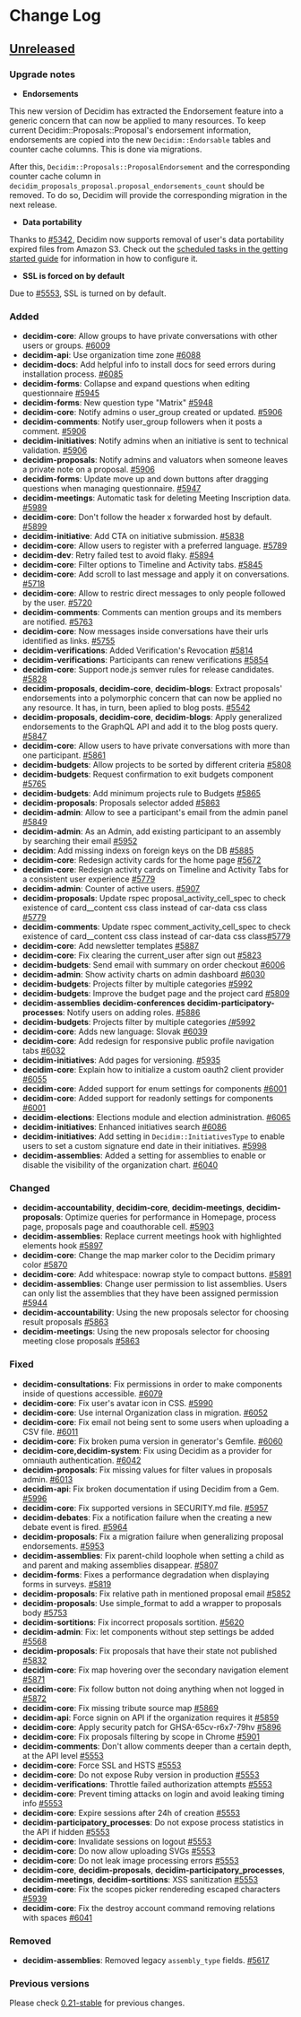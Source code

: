 # Change Log

## [Unreleased](https://github.com/decidim/decidim/tree/HEAD)

### Upgrade notes

- **Endorsements**

This new version of Decidim has extracted the Endorsement feature into a generic concern that can now be applied to many resources.
To keep current Decidim::Proposals::Proposal's endorsement information, endorsements are copied into the new `Decidim::Endorsable` tables and counter cache columns. This is done via migrations.

After this, `Decidim::Proposals::ProposalEndorsement` and the corresponding counter cache column in `decidim_proposals_proposal.proposal_endorsements_count` should be removed. To do so, Decidim will provide the corresponding migration in the next release.

- **Data portability**

Thanks to [\#5342](https://github.com/decidim/decidim/pull/5342), Decidim now supports removal of user's data portability expired files from Amazon S3. Check out the [scheduled tasks in the getting started guide](https://github.com/decidim/decidim/blob/master/docs/getting_started.md#scheduled-tasks) for information in how to configure it.

- **SSL is forced on by default**

Due to [\#5553](https://github.com/decidim/decidim/pull/5553), SSL is turned on by default.

### Added

- **decidim-core**: Allow groups to have private conversations with other users or groups. [\#6009](https://github.com/decidim/decidim/pull/6009)
- **decidim-api**: Use organization time zone [\#6088](https://github.com/decidim/decidim/pull/6088)
- **decidim-docs**: Add helpful info to install docs for seed errors during installation process. [\#6085](https://github.com/decidim/decidim/pull/6085)
- **decidim-forms**: Collapse and expand questions when editing questionnaire [\#5945](https://github.com/decidim/decidim/pull/5945)
- **decidim-forms**: New question type "Matrix" [\#5948](https://github.com/decidim/decidim/pull/5948)
- **decidim-core**: Notify admins o user_group created or updated. [\#5906](https://github.com/decidim/decidim/pull/5906)
- **decidim-comments**: Notify user_group followers when it posts a comment. [\#5906](https://github.com/decidim/decidim/pull/5906)
- **decidim-initiatives**: Notify admins when an initiative is sent to technical validation. [\#5906](https://github.com/decidim/decidim/pull/5906)
- **decidim-proposals**: Notify admins and valuators when someone leaves a private note on a proposal. [\#5906](https://github.com/decidim/decidim/pull/5906)
- **decidim-forms**: Update move up and down buttons after dragging questions when managing questionnaire. [\#5947](https://github.com/decidim/decidim/pull/5947)
- **decidim-meetings**: Automatic task for deleting Meeting Inscription data. [\#5989](https://github.com/decidim/decidim/pull/5989)
- **decidim-core**: Don't follow the header x forwarded host by default. [\#5899](https://github.com/decidim/decidim/pull/5899)
- **decidim-initiative**: Add CTA on initiative submission. [\#5838](https://github.com/decidim/decidim/pull/5838)
- **decidim-core**: Allow users to register with a preferred language. [\#5789](https://github.com/decidim/decidim/pull/5789)
- **decidim-dev**: Retry failed test to avoid flaky. [\#5894](https://github.com/decidim/decidim/pull/5894)
- **decidim-core**: Filter options to Timeline and Activity tabs. [\#5845](https://github.com/decidim/decidim/pull/5845)
- **decidim-core**: Add scroll to last message and apply it on conversations. [\#5718](https://github.com/decidim/decidim/pull/5718)
- **decidim-core**: Allow to restric direct messages to only people followed by the user. [\#5720](https://github.com/decidim/decidim/pull/5720)
- **decidim-comments**: Comments can mention groups and its members are notified. [\#5763](https://github.com/decidim/decidim/pull/5763)
- **decidim-core**: Now messages inside conversations have their urls identified as links. [\#5755](https://github.com/decidim/decidim/pull/5755)
- **decidim-verifications**: Added Verification's Revocation [\#5814](https://github.com/decidim/decidim/pull/5814)
- **decidim-verifications**: Participants can renew verifications [\#5854](https://github.com/decidim/decidim/pull/5854)
- **decidim-core**: Support node.js semver rules for release candidates. [\#5828](https://github.com/decidim/decidim/pull/5828)
- **decidim-proposals**, **decidim-core**, **decidim-blogs**: Extract proposals' endorsements into a polymorphic concern that can now be applied no any resource. It has, in turn, been aplied to blog posts. [\#5542](https://github.com/decidim/decidim/pull/5542)
- **decidim-proposals**, **decidim-core**, **decidim-blogs**: Apply generalized endorsements to the GraphQL API and add it to the blog posts query. [\#5847](https://github.com/decidim/decidim/pull/5847)
- **decidim-core**: Allow users to have private conversations with more than one participant. [\#5861](https://github.com/decidim/decidim/pull/5861)
- **decidim-budgets**: Allow projects to be sorted by different criteria [\#5808](https://github.com/decidim/decidim/pull/5808)
- **decidim-budgets**: Request confirmation to exit budgets component [\#5765](https://github.com/decidim/decidim/pull/5765)
- **decidim-budgets**: Add minimum projects rule to Budgets [\#5865](https://github.com/decidim/decidim/pull/5865)
- **decidim-proposals**: Proposals selector added [\#5863](https://github.com/decidim/decidim/pull/5863)
- **decidim-admin**: Allow to see a participant's email from the admin panel [\#5849](https://github.com/decidim/decidim/pull/5849)
- **decidim-admin**: As an Admin, add existing participant to an assembly by searching their email [\#5952](https://github.com/decidim/decidim/pull/5952)
- **decidim**: Add missing indexs on foreign keys on the DB [\#5885](https://github.com/decidim/decidim/pull/5885)
- **decidim-core**: Redesign activity cards for the home page [\#5672](https://github.com/decidim/decidim/pull/5672)
- **decidim-core**: Redesign activity cards on Timeline and Activity Tabs for a consistent user experience [\#5779](https://github.com/decidim/decidim/issues/5779)
- **decidim-admin**: Counter of active users. [\#5907](https://github.com/decidim/decidim/pull/5907)
- **decidim-proposals**: Update rspec proposal_activity_cell_spec to check existence of card\_\_content css class instead of car-data css class [#5779](https://github.com/decidim/decidim/issues/5779)
- **decidim-comments**: Update rspec comment_activity_cell_spec to check existence of card\_\_content css class instead of car-data css class[#5779](https://github.com/decidim/decidim/issues/5779)
- **decidim-core**: Add newsletter templates [\#5887](https://github.com/decidim/decidim/pull/5887)
- **decidim-core**: Fix clearing the current_user after sign out [\#5823](https://github.com/decidim/decidim/pull/5823)
- **decidim-budgets**: Send email with summary on order checkout [\#6006](https://github.com/decidim/decidim/pull/6006)
- **decidim-admin**: Show activity charts on admin dashboard [\#6030](https://github.com/decidim/decidim/pull/6030)
- **decidim-budgets**: Projects filter by multiple categories [\#5992](https://github.com/decidim/decidim/pull/5992)
- **decidim-budgets**: Improve the budget page and the project card [\#5809](https://github.com/decidim/decidim/pull/5809)
- **decidim-assemblies** **decidim-conferences** **decidim-participatory-processes**: Notify users on adding roles. [\#5886](https://github.com/decidim/decidim/pull/5886)
- **decidim-budgets**: Projects filter by multiple categories [/#5992](https://github.com/decidim/decidim/pull/5992)
- **decidim-core**: Adds new language: Slovak [\#6039](https://github.com/decidim/decidim/pull/6039)
- **decidim-core**: Add redesign for responsive public profile navigation tabs [\#6032](https://github.com/decidim/decidim/pull/6032)
- **decidim-initiatives**: Add pages for versioning. [\#5935](https://github.com/decidim/decidim/pull/5935)
- **decidim-core**: Explain how to initialize a custom oauth2 client provider [\#6055](https://github.com/decidim/decidim/pull/6055)
- **decidim-core**: Added support for enum settings for components [\#6001](https://github.com/decidim/decidim/pull/6001)
- **decidim-core**: Added support for readonly settings for components [\#6001](https://github.com/decidim/decidim/pull/6001)
- **decidim-elections**: Elections module and election administration. [\#6065](https://github.com/decidim/decidim/pull/6065)
- **decidim-initiatives**: Enhanced initiatives search [\#6086](https://github.com/decidim/decidim/pull/6086)
- **decidim-initiatives**: Add setting in `Decidim::InitiativesType` to enable users to set a custom signature end date in their initiatives. [\#5998](https://github.com/decidim/decidim/pull/5998)
- **decidim-assemblies**: Added a setting for assemblies to enable or disable the visibility of the organization chart. [\#6040](https://github.com/decidim/decidim/pull/6040)

### Changed

- **decidim-accountability**, **decidim-core**, **decidim-meetings**, **decidim-proposals**: Optimize queries for performance in Homepage, process page, proposals page and coauthorable cell. [\#5903](https://github.com/decidim/decidim/pull/5903)
- **decidim-assemblies**: Replace current meetings hook with highlighted elements hook [\#5897](https://github.com/decidim/decidim/pull/5897)
- **decidim-core**: Change the map marker color to the Decidim primary color [\#5870](https://github.com/decidim/decidim/pull/5870)
- **decidim-core**: Add whitespace: nowrap style to compact buttons. [\#5891](https://github.com/decidim/decidim/pull/5891)
- **decidim-assemblies**: Change user permission to list assemblies. Users can only list the assemblies that they have been assigned permission [\#5944](https://github.com/decidim/decidim/pull/5944)
- **decidim-accountability**: Using the new proposals selector for choosing result proposals [\#5863](https://github.com/decidim/decidim/pull/5863)
- **decidim-meetings**: Using the new proposals selector for choosing meeting close proposals [\#5863](https://github.com/decidim/decidim/pull/5863)

### Fixed

- **decidim-consultations**: Fix permissions in order to make components inside of questions accessible. [\#6079](https://github.com/decidim/decidim/pull/6079)
- **decidim-core**: Fix user's avatar icon in CSS. [\#5990](https://github.com/decidim/decidim/pull/5990)
- **decidim-core**: Use internal Organization class in migration. [\#6052](https://github.com/decidim/decidim/pull/6052)
- **decidim-core**: Fix email not being sent to some users when uploading a CSV file. [\#6011](https://github.com/decidim/decidim/pull/6011)
- **decidim-core**: Fix broken puma version in generator's Gemfile. [\#6060](https://github.com/decidim/decidim/pull/6060)
- **decidim-core,decidim-system**: Fix using Decidim as a provider for omniauth authentication. [\#6042](https://github.com/decidim/decidim/pull/6042)
- **decidim-proposals**: Fix missing values for filter values in proposals admin. [\#6013](https://github.com/decidim/decidim/pull/6013)
- **decidim-api**: Fix broken documentation if using Decidim from a Gem. [\#5996](https://github.com/decidim/decidim/pull/5996)
- **decidim-core**: Fix supported versions in SECURITY.md file. [\#5957](https://github.com/decidim/decidim/pull/5957)
- **decidim-debates**: Fix a notification failure when the creating a new debate event is fired. [\#5964](https://github.com/decidim/decidim/pull/5964)
- **decidim-proposals**: Fix a migration failure when generalizing proposal endorsements. [\#5953](https://github.com/decidim/decidim/pull/5953)
- **decidim-assemblies**: Fix parent-child loophole when setting a child as and parent and making assemblies disappear. [\#5807](https://github.com/decidim/decidim/pull/5807)
- **decidim-forms**: Fixes a performance degradation when displaying forms in surveys. [\#5819](https://github.com/decidim/decidim/pull/5819)
- **decidim-proposals**: Fix relative path in mentioned proposal email [\#5852](https://github.com/decidim/decidim/pull/5852)
- **decidim-proposals**: Use simple_format to add a wrapper to proposals body [\#5753](https://github.com/decidim/decidim/pull/5753)
- **decidim-sortitions**: Fix incorrect proposals sortition. [\#5620](https://github.com/decidim/decidim/pull/5620)
- **decidim-admin**: Fix: let components without step settings be added [\#5568](https://github.com/decidim/decidim/pull/5568)
- **decidim-proposals**: Fix proposals that have their state not published [\#5832](https://github.com/decidim/decidim/pull/5832)
- **decidim-core**: Fix map hovering over the secondary navigation element [\#5871](https://github.com/decidim/decidim/pull/5871)
- **decidim-core**: Fix follow button not doing anything when not logged in [\#5872](https://github.com/decidim/decidim/pull/5872)
- **decidim-core**: Fix missing tribute source map [\#5869](https://github.com/decidim/decidim/pull/5869)
- **decidim-api**: Force signin on API if the organization requires it [\#5859](https://github.com/decidim/decidim/pull/5859)
- **decidim-core**: Apply security patch for GHSA-65cv-r6x7-79hv [\#5896](https://github.com/decidim/decidim/pull/5896)
- **decidim-core**: Fix proposals filtering by scope in Chrome [\#5901](https://github.com/decidim/decidim/pull/5901)
- **decidim-comments**: Don't allow comments deeper than a certain depth, at the API level [\#5553](https://github.com/decidim/decidim/pull/5553)
- **decidim-core**: Force SSL and HSTS [\#5553](https://github.com/decidim/decidim/pull/5553)
- **decidim-core**: Do not expose Ruby version in production [\#5553](https://github.com/decidim/decidim/pull/5553)
- **decidim-verifications**: Throttle failed authorization attempts [\#5553](https://github.com/decidim/decidim/pull/5553)
- **decidim-core**: Prevent timing attacks on login and avoid leaking timing info [\#5553](https://github.com/decidim/decidim/pull/5553)
- **decidim-core**: Expire sessions after 24h of creation [\#5553](https://github.com/decidim/decidim/pull/5553)
- **decidim-participatory_processes**: Do not expose process statistics in the API if hidden [\#5553](https://github.com/decidim/decidim/pull/5553)
- **decidim-core**: Invalidate sessions on logout [\#5553](https://github.com/decidim/decidim/pull/5553)
- **decidim-core**: Do now allow uploading SVGs [\#5553](https://github.com/decidim/decidim/pull/5553)
- **decidim-core**: Do not leak image processing errors [\#5553](https://github.com/decidim/decidim/pull/5553)
- **decidim-core**, **decidim-proposals**, **decidim-participatory_processes**, **decidim-meetings**, **decidim-sortitions**: XSS sanitization [\#5553](https://github.com/decidim/decidim/pull/5553)
- **decidim-core**: Fix the scopes picker rendereding escaped characters [#5939](https://github.com/decidim/decidim/pull/5939)
- **decidim-core**: Fix the destroy account command removing relations with spaces [\#6041](https://github.com/decidim/decidim/pull/6041)

### Removed

- **decidim-assemblies**: Removed legacy `assembly_type` fields. [\#5617](https://github.com/decidim/decidim/pull/5617)

### Previous versions

Please check [0.21-stable](https://github.com/decidim/decidim/blob/0.21-stable/CHANGELOG.md) for previous changes.
